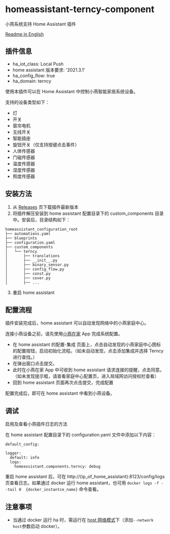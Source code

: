 # homeassistant-terncy-component
小燕系统支持 Home Assistant 插件

[Readme in English](README.md)

## 插件信息

- ha_iot_class: Local Push
- home assistant 版本要求: '2021.3.1'
- ha_config_flow: true
- ha_domain: terncy

使用本插件可以在 Home Assistant 中控制小燕智能家居系统设备。

支持的设备类型如下：

- 灯
- 开关
- 窗帘电机
- 无线开关
- 智能插座
- 旋钮开关（仅支持按键点击事件）
- 人体传感器
- 门磁传感器
- 温度传感器
- 湿度传感器
- 照度传感器

## 安装方法

1. 从 [Releases](https://github.com/rxwen/homeassistant-terncy-component/releases) 页下载插件最新版本
1. 将插件解压安装到 home assistant 配置目录下的 custom_components 目录中。安装后，目录结构如下：
```
homeassistant_configuration_root
├── automations.yaml
├── blueprints
├── configuration.yaml
├── custom_components
│   └── terncy
│       ├── translations
│       ├── __init__.py
│       ├── binary_sensor.py
│       ├── config_flow.py
│       ├── const.py
│       ├── cover.py
│       ├── ...
```
3. 重启 home assistant


## 配置流程

插件安装完成后，home assistant 可以自动发现网络中的小燕家庭中心。

连接小燕设备之前，请先使用[小燕在家](https://www.xiaoyan.io/app) App 完成系统配置。

- 在 home assistant 的配置-集成 页面上，点击自动发现的小燕家庭中心图标的配置按钮，启动初始化流程。（如未自动发现，点击添加集成并选择 Terncy 进行查找。）
- 在弹出窗口点击提交。
- 此时在小燕在家 App 中可收到 home assistant 请求连接的提醒，点击同意。（如未发现提示框，请查看家庭中心配置页，进入局域网访问授权栏查看）
- 回到 home assistant 页面再次点击提交，完成配置

配置完成后，即可在 home assistant 中看到小燕设备。

## 调试

启用及查看小燕插件日志的方法

在 home assistant 配置目录下的 configuration.yaml 文件中添加以下内容：

```
default_config:

logger:
  default: info
  logs:
    homeassistant.components.terncy: debug

```

重启 home assistant 后，可在 http://{ip_of_home_assistant}:8123/config/logs 页查看日志。如果通过 docker 运行 home assistant，也可用 `docker logs -f --tail 0  {docker_instantce_name}` 命令查看。

## 注意事项

- 当通过 docker 运行 ha 时，需运行在 [host 网络模式](https://docs.docker.com/network/host/)下（添加`--network host`参数启动 docker）。
